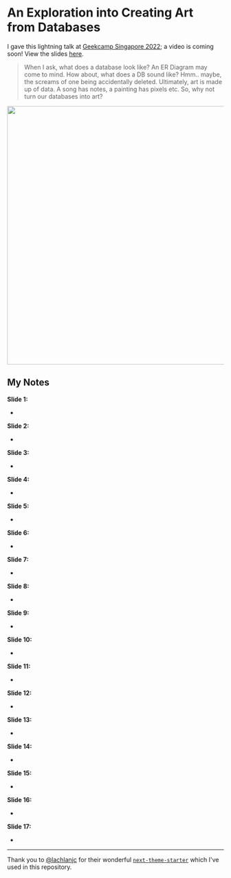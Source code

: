 # An Exploration into Creating Art from Databases

I gave this lightning talk at [Geekcamp Singapore 2022](https://geekcamp.sg/); a video is coming soon! View the slides [here](https://docs.google.com/presentation/d/1h-o2oOY9kYxrG8SrkzULx_yuDH_LpL6HxJStao52FQA/edit?usp=sharing).

> When I ask, what does a database look like? An ER Diagram may come to mind. How about, what does a DB sound like? Hmm.. maybe, the screams of one being accidentally deleted. Ultimately, art is made up of data. A song has notes, a painting has pixels etc. So, why not turn our databases into art?

<a href="https://docs.google.com/presentation/d/1h-o2oOY9kYxrG8SrkzULx_yuDH_LpL6HxJStao52FQA/edit?usp=sharing">
  <img src="https://user-images.githubusercontent.com/39828164/197695865-3fa5e518-882c-4552-a084-3637db264f2a.png" width="600px" />
</a>

## My Notes

**Slide 1:**

-

**Slide 2:**

-

**Slide 3:**

-

**Slide 4:**

-

**Slide 5:**

-

**Slide 6:**

-

**Slide 7:**

-

**Slide 8:**

-

**Slide 9:**

-

**Slide 10:**

-

**Slide 11:**

-

**Slide 12:**

-

**Slide 13:**

-

**Slide 14:**

-

**Slide 15:**

-

**Slide 16:**

-

**Slide 17:**

-

---

Thank you to [@lachlanjc](https://github.com/lachlanjc) for their wonderful [`next-theme-starter`](https://github.com/lachlanjc/next-theme-starter) which I've used in this repository.

